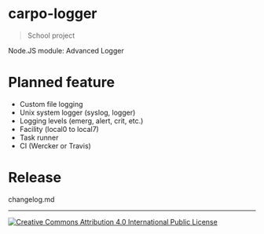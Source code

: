 carpo-logger
============
> School project

Node.JS module: Advanced Logger

# Planned feature
* Custom file logging
* Unix system logger (syslog, logger)
* Logging levels (emerg, alert, crit, etc.)
* Facility (local0 to local7)
* Task runner
* CI (Wercker or Travis) 

# Release
changelog.md

- - -
[![Creative Commons Attribution 4.0 International Public License](https://i.creativecommons.org/l/by/4.0/88x31.png "Creative Commons Attribution 4.0 International Public License")](http://creativecommons.org/licenses/by/4.0/)
